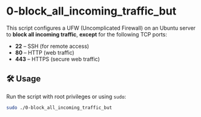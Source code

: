 # 0-block_all_incoming_traffic_but

This script configures a UFW (Uncomplicated Firewall) on an Ubuntu server to **block all incoming traffic**, **except** for the following TCP ports:

- **22** – SSH (for remote access)
- **80** – HTTP (web traffic)
- **443** – HTTPS (secure web traffic)

## 🛠 Usage

Run the script with root privileges or using `sudo`:

```bash
sudo ./0-block_all_incoming_traffic_but

